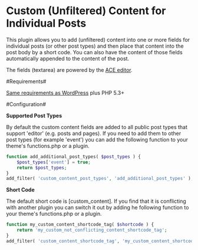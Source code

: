 Custom (Unfiltered) Content for Individual Posts
=================

This plugin allows you to add (unfiltered) content into one or more fields for individual posts (or other post types) and then place that content into the post body by a short code. You can also have the content of those fields automatically appended to the content of the post.

The fields (textarea) are powered by the [ACE editor](http://ace.c9.io).

#Requirements#

[Same requirements as WordPress](http://wordpress.org/about/requirements/) plus PHP 5.3+

#Configuration#

**Supported Post Types**

By default the custom content fields are added to all public post types that support 'editor' (e.g. posts and pages). If you need to add them to other post types (for example 'event') you can add the following function to your theme's functions.php or a plugin.

```php
function add_additional_post_types( $post_types ) {
	$post_types['event'] = true;
	return $post_types;
}
add_filter( 'custom_content_post_types', 'add_additional_post_types' );
```

**Short Code**

The default short code is [custom_content]. If you find that it is conflicting with another plugin you can switch it out by adding he following function to your theme's functions.php or a plugin.

```php
function my_custom_content_shortcode_tag( $shortcode ) {
	return 'my_custom_not_conflicting_content_shortcode_tag';
}
add_filter( 'custom_content_shortcode_tag', 'my_custom_content_shortcode_tag' );
```
